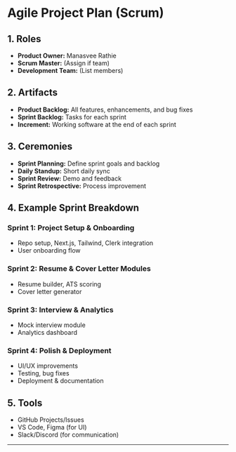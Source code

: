 # Agile Project Plan (Scrum)

## 1. Roles
- **Product Owner:** Manasvee Rathie
- **Scrum Master:** (Assign if team)
- **Development Team:** (List members)

## 2. Artifacts
- **Product Backlog:** All features, enhancements, and bug fixes
- **Sprint Backlog:** Tasks for each sprint
- **Increment:** Working software at the end of each sprint

## 3. Ceremonies
- **Sprint Planning:** Define sprint goals and backlog
- **Daily Standup:** Short daily sync
- **Sprint Review:** Demo and feedback
- **Sprint Retrospective:** Process improvement

## 4. Example Sprint Breakdown

### Sprint 1: Project Setup & Onboarding
- Repo setup, Next.js, Tailwind, Clerk integration
- User onboarding flow

### Sprint 2: Resume & Cover Letter Modules
- Resume builder, ATS scoring
- Cover letter generator

### Sprint 3: Interview & Analytics
- Mock interview module
- Analytics dashboard

### Sprint 4: Polish & Deployment
- UI/UX improvements
- Testing, bug fixes
- Deployment & documentation

## 5. Tools
- GitHub Projects/Issues
- VS Code, Figma (for UI)
- Slack/Discord (for communication)

---
